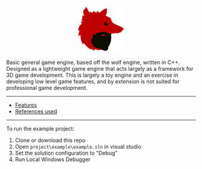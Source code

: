 <p align="center"><img width="128" height="128" src="docs/resources/logo.png"></p>

Basic general game engine, based off the wolf engine, written in C++. Designed as a lightweight game engine that acts largely as a framework for 3D game development. This is largely a toy engine and an exercise in developing low level game features, and by extension is not suited for professional game development.

<hr>

* [Features](docs/features.md)
* [References used](docs/references.md)

<hr>

To run the example project:
1. Clone or download this repo
2. Open `project\example\example.sln` in visual studio
3. Set the solution configuration to "Debug"
4. Run Local Windows Debugger
